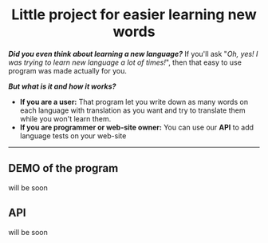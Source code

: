 <h1 align="center">Little project for easier learning new words</h1>


***Did you even think about learning a new language?*** If you'll ask "*Oh, yes! I was 
trying to learn new language a lot of times!*", then that easy to use program was made 
actually for you.

***But what is it and how it works?*** 

- **If you are a user:** That program let you write down as many words on 
each language with translation as you want and try to translate them while you won't 
learn them. 
- **If you are programmer or web-site owner:** You can use our **API** to add language
tests on your web-site
***
<h2>DEMO of the program</h2>


will be soon

<h2>API</h2>


will be soon